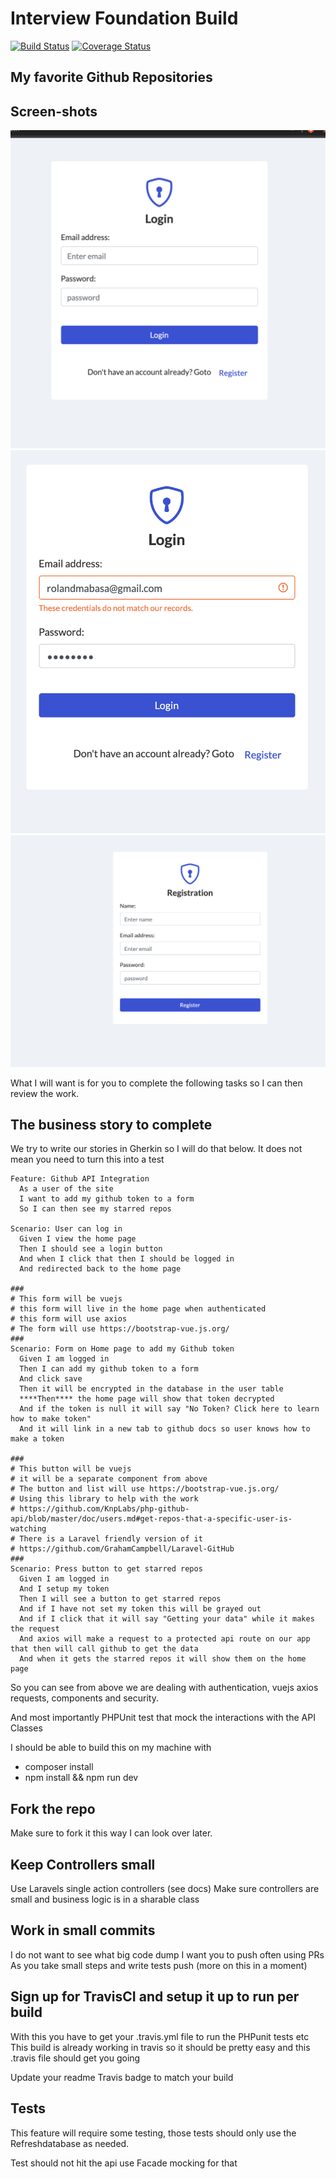 # Interview Foundation Build

[![Build Status](https://travis-ci.org/krmroland/interview_foundation.svg?branch=master)](https://travis-ci.org/krmroland/interview_foundation)
<a href='https://coveralls.io/github/krmroland/interview_foundation?branch=master'><img src='https://coveralls.io/repos/github/krmroland/interview_foundation/badge.svg?branch=master' alt='Coverage Status' /></a>

## My favorite Github Repositories

## Screen-shots

![Screen shot](docs/screenshots/login.png)
![Screen shot](docs/screenshots/login-error.png)
![Screen shot](docs/screenshots/registration.png)

What I will want is for you to complete the following tasks so I can then review the work.

## The business story to complete

We try to write our stories in Gherkin so I will do that below. It does not mean
you need to turn this into a test

```
Feature: Github API Integration
  As a user of the site
  I want to add my github token to a form
  So I can then see my starred repos

Scenario: User can log in
  Given I view the home page
  Then I should see a login button
  And when I click that then I should be logged in
  And redirected back to the home page

###
# This form will be vuejs
# this form will live in the home page when authenticated
# this form will use axios
# The form will use https://bootstrap-vue.js.org/
###
Scenario: Form on Home page to add my Github token
  Given I am logged in
  Then I can add my github token to a form
  And click save
  Then it will be encrypted in the database in the user table
  ****Then**** the home page will show that token decrypted
  And if the token is null it will say "No Token? Click here to learn how to make token"
  And it will link in a new tab to github docs so user knows how to make a token

###
# This button will be vuejs
# it will be a separate component from above
# The button and list will use https://bootstrap-vue.js.org/
# Using this library to help with the work
# https://github.com/KnpLabs/php-github-api/blob/master/doc/users.md#get-repos-that-a-specific-user-is-watching
# There is a Laravel friendly version of it
# https://github.com/GrahamCampbell/Laravel-GitHub
###
Scenario: Press button to get starred repos
  Given I am logged in
  And I setup my token
  Then I will see a button to get starred repos
  And if I have not set my token this will be grayed out
  And if I click that it will say "Getting your data" while it makes the request
  And axios will make a request to a protected api route on our app that then will call github to get the data
  And when it gets the starred repos it will show them on the home page
```

So you can see from above we are dealing with authentication, vuejs
axios requests, components and security.

And most importantly PHPUnit test that mock the interactions with the API Classes

I should be able to build this on my machine with

- composer install
- npm install && npm run dev

## Fork the repo

Make sure to fork it this way I can look over later.

## Keep Controllers small

Use Laravels single action controllers (see docs)
Make sure controllers are small and business logic is in a sharable class

## Work in small commits

I do not want to see what big code dump I want you to push often using PRs
As you take small steps and write tests push (more on this in a moment)

## Sign up for TravisCI and setup it up to run per build

With this you have to get your .travis.yml file to run the PHPunit tests etc
This build is already working in travis so it should be pretty easy and this .travis
file should get you going

Update your readme Travis badge to match your build

## Tests

This feature will require some testing, those tests should only use the
Refreshdatabase as needed.

Test should not hit the api use Facade mocking for that
